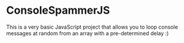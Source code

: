 # ConsoleSpammerJS
This is a very basic JavaScript project that allows you to loop console messages at random from an array with a pre-determined delay :)
